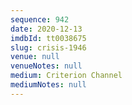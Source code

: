 ```yaml
---
sequence: 942
date: 2020-12-13
imdbId: tt0038675
slug: crisis-1946
venue: null
venueNotes: null
medium: Criterion Channel
mediumNotes: null
---
```


